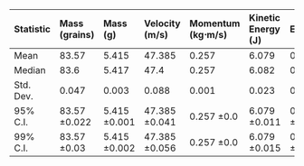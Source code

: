 | Statistic   | Mass (grains)   | Mass (g)     | Velocity (m/s)   | Momentum (kg⋅m/s)   | Kinetic Energy (J)   | Efficiency   |
|:------------|:----------------|:-------------|:-----------------|:--------------------|:---------------------|:-------------|
| Mean        | 83.57           | 5.415        | 47.385           | 0.257               | 6.079                | 0.601        |
| Median      | 83.6            | 5.417        | 47.4             | 0.257               | 6.082                | 0.601        |
| Std. Dev.   | 0.047           | 0.003        | 0.088            | 0.001               | 0.023                | 0.002        |
| 95% C.I.    | 83.57 ±0.022    | 5.415 ±0.001 | 47.385 ±0.041    | 0.257 ±0.0          | 6.079 ±0.011         | 0.601 ±0.001 |
| 99% C.I.    | 83.57 ±0.03     | 5.415 ±0.002 | 47.385 ±0.056    | 0.257 ±0.0          | 6.079 ±0.015         | 0.601 ±0.001 |